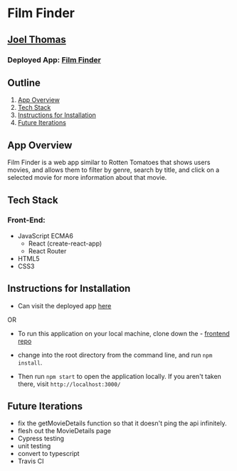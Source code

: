 # Film Finder

## [Joel Thomas](https://github.com/Shakikka)

### Deployed App: [Film Finder](http://film-finder17.herokuapp.com/)

## Outline

1. [App Overview](#app-overview)
2. [Tech Stack](#tech-stack)
3. [Instructions for Installation](#instructions-for-installation)
4. [Future Iterations](#future-iterations)



## App Overview

Film Finder is a web app similar to Rotten Tomatoes that shows users movies, and allows them to filter by genre, search by title, and click on a selected movie for more information about that movie. 
 
## Tech Stack

### Front-End:
- JavaScript ECMA6
  - React (create-react-app)
  - React Router
- HTML5
- CSS3

## Instructions for Installation
   - Can visit the deployed app [here](http://film-finder17.herokuapp.com/)
   
 OR
 
  - To run this application on your local machine, clone down the 
         - [frontend repo](https://github.com/Shakikka/Film-Finder) 
   
  - change into the root directory from the command line, and run `npm install`. 
    
  - Then run `npm start` to open the application locally. If you aren't taken there, visit `http://localhost:3000/`
    
## Future Iterations

- fix the getMovieDetails function so that it doesn't ping the api infinitely.
- flesh out the MovieDetails page
- Cypress testing
- unit testing
- convert to typescript
- Travis CI